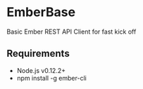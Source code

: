 EmberBase
=========
Basic Ember REST API Client for fast kick off

Requirements
---------
- Node.js v0.12.2+
- npm install -g ember-cli
